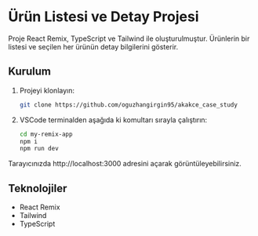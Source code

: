 # Ürün Listesi ve Detay Projesi

Proje React Remix, TypeScript ve Tailwind ile oluşturulmuştur. Ürünlerin bir listesi ve seçilen her ürünün detay bilgilerini gösterir.

## Kurulum

1. Projeyi klonlayın:
   
   ```bash
   git clone https://github.com/oguzhangirgin95/akakce_case_study
   
2. VSCode terminalden aşağıda ki komultarı sırayla çalıştırın:

   ```bash
   cd my-remix-app
   npm i
   npm run dev
   
Tarayıcınızda http://localhost:3000 adresini açarak görüntüleyebilirsiniz.

## Teknolojiler

* React Remix
* Tailwind
* TypeScript

